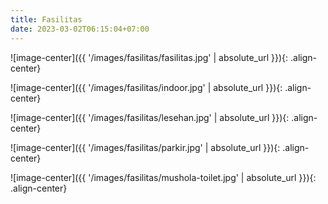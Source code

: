 ```yaml
---
title: Fasilitas
date: 2023-03-02T06:15:04+07:00
---
```



![image-center]({{ '/images/fasilitas/fasilitas.jpg' | absolute_url }}){: .align-center}




![image-center]({{ '/images/fasilitas/indoor.jpg' | absolute_url }}){: .align-center}

![image-center]({{ '/images/fasilitas/lesehan.jpg' | absolute_url }}){: .align-center}

![image-center]({{ '/images/fasilitas/parkir.jpg' | absolute_url }}){: .align-center}

![image-center]({{ '/images/fasilitas/mushola-toilet.jpg' | absolute_url }}){: .align-center}